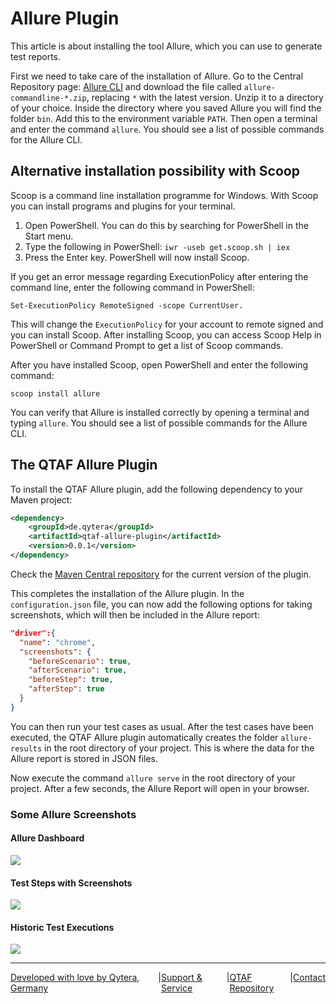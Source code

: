 # Allure Plugin

This article is about installing the tool Allure, which you can use to generate test reports.

First we need to take care of the installation of Allure. Go to the Central Repository page: <a href="https://repo.maven.apache.org/maven2/io/qameta/allure/allure-commandline" target="_blank">Allure CLI</a> and download the file called `allure-commandline-*.zip`, replacing `*` with the latest version. Unzip it to a directory of your choice. Inside the directory where you saved Allure you will find the folder `bin`. Add this to the environment variable `PATH`. Then open a terminal and enter the command `allure`. You should see a list of possible commands for the Allure CLI.

## Alternative installation possibility with Scoop

Scoop is a command line installation programme for Windows. With Scoop you can install programs and plugins for your terminal.

1. Open PowerShell. You can do this by searching for PowerShell in the Start menu.
2. Type the following in PowerShell: `iwr -useb get.scoop.sh | iex`
3. Press the Enter key. PowerShell will now install Scoop.

If you get an error message regarding ExecutionPolicy after entering the command line, enter the following command in PowerShell:

```
Set-ExecutionPolicy RemoteSigned -scope CurrentUser.
```

This will change the `ExecutionPolicy` for your account to remote signed and you can install Scoop. After installing Scoop, you can access Scoop Help in PowerShell or Command Prompt to get a list of Scoop commands.

After you have installed Scoop, open PowerShell and enter the following command:

```
scoop install allure
```

You can verify that Allure is installed correctly by opening a terminal and typing `allure`. You should see a list of possible commands for the Allure CLI.

## The QTAF Allure Plugin

To install the QTAF Allure plugin, add the following dependency to your Maven project:

```xml
<dependency>
    <groupId>de.qytera</groupId>
    <artifactId>qtaf-allure-plugin</artifactId>
    <version>0.0.1</version>
</dependency>
```

Check the <a href="https://mvnrepository.com/artifact/de.qytera/qtaf-allure-plugin" target="_blank">Maven Central repository</a> for the current version of the plugin.

This completes the installation of the Allure plugin. In the `configuration.json` file, you can now add the following options for taking screenshots, which will then be included in the Allure report:

```json
"driver":{
  "name": "chrome",
  "screenshots": {
    "beforeScenario": true,
    "afterScenario": true,
    "beforeStep": true,
    "afterStep": true
  }
}
```

You can then run your test cases as usual. After the test cases have been executed, the QTAF Allure plugin automatically creates the folder `allure-results` in the root directory of your project. This is where the data for the Allure report is stored in JSON files. 

Now execute the command `allure serve` in the root directory of your project. After a few seconds, the Allure Report will open in your browser.

### Some Allure Screenshots

#### Allure Dashboard

<img src="https://qytera-gmbh.github.io/img/allure/allure_dashboard.jpg" />

#### Test Steps with Screenshots

<img src="https://qytera-gmbh.github.io/img/allure/allure_test_steps.jpg" />

#### Historic Test Executions

<img src="https://qytera-gmbh.github.io/img/allure/allure_history.jpg" />

<hr>
<div style="display: flex; flex-direction: row; justify-content: space-between">
  <a href="https://www.qytera.de" target="_blank">Developed with love by Qytera, Germany</a>
  <span>|</span>
  <a href="https://www.qytera.de/testautomatisierung-workshop" target="_blank">Support & Service</a>
  <span>|</span>
  <a href="https://github.com/Qytera-Gmbh/QTAF" target="_blank">QTAF Repository</a><br>
  <span>|</span>
  <a href="https://www.qytera.de/kontakt" target="_blank">Contact</a><br>
</div>